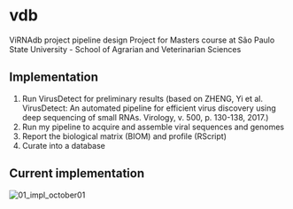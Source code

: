 # vdb

ViRNAdb project pipeline design
Project for Masters course at São Paulo State University - School of Agrarian and Veterinarian Sciences

## Implementation

1. Run VirusDetect for preliminary results (based on ZHENG, Yi et al. VirusDetect: An automated pipeline for efficient virus discovery using deep sequencing of small RNAs. Virology, v. 500, p. 130-138, 2017.)
2. Run my pipeline to acquire and assemble viral sequences and genomes
3. Report the biological matrix (BIOM) and profile (RScript)
4. Curate into a database

## Current implementation

![01_impl_october01](https://drive.google.com/a/unesp.br/uc?id=1BXRQfQKFinVIVY4GDJkQRCHDplHgY6po)
